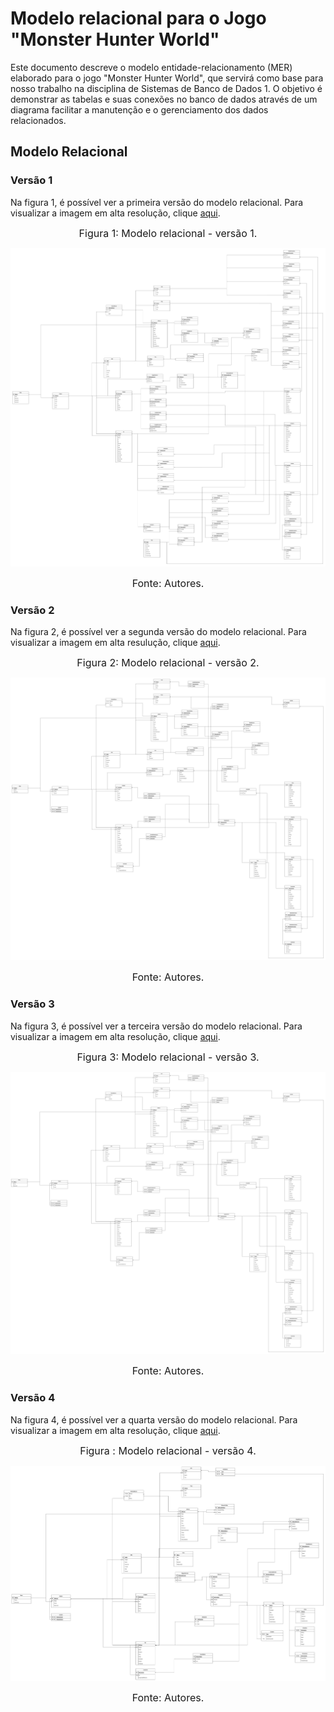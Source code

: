 
# Modelo relacional para o Jogo "Monster Hunter World"

Este documento descreve o modelo entidade-relacionamento (MER) elaborado para o jogo "Monster Hunter World", que servirá como base para nosso trabalho na disciplina de Sistemas de Banco de Dados 1. O objetivo é demonstrar as tabelas e suas conexões no banco de dados através de um diagrama facilitar a manutenção e  o gerenciamento dos dados relacionados.

## Modelo Relacional

### Versão 1
Na figura 1, é possível ver a primeira versão do modelo relacional. Para visualizar a imagem em alta resolução, clique [aqui](https://github.com/SBD1/2023.2-Monster-Hunter-World/blob/main/docs/imagens/MER.png?raw=true).

<font size="3"><p style="text-align: center">Figura 1: Modelo relacional - versão 1.</p></font>

![MER](https://github.com/SBD1/2023.2-Monster-Hunter-World/blob/main/docs/imagens/MER.png?raw=true)

<font size="3"><p style="text-align: center">Fonte: Autores.</p></font>

### Versão 2
Na figura 2, é possível ver a segunda versão do modelo relacional. Para visualizar a imagem em alta resulução, clique [aqui](https://raw.githubusercontent.com/SBD1/2023.2-Monster-Hunter-World/main/docs/imagens/monsterhunter-v2.drawio.png).

<font size="3"><p style="text-align: center">Figura 2: Modelo relacional - versão 2.</p></font>

![MER2](https://github.com/SBD1/2023.2-Monster-Hunter-World/blob/main/docs/imagens/monsterhunter-v2.drawio.png?raw=true)

<font size="3"><p style="text-align: center">Fonte: Autores.</p></font>

### Versão 3
Na figura 3, é possível ver a terceira versão do modelo relacional. Para visualizar a imagem em alta resolução, clique [aqui](https://github.com/SBD1/2023.2-Monster-Hunter-World/blob/main/docs/imagens/mermhw.drawio.png).

<font size="3"><p style="text-align: center">Figura 3: Modelo relacional - versão 3.</p></font>

![MER3](https://github.com/SBD1/2023.2-Monster-Hunter-World/blob/main/docs/imagens/mermhw.drawio.png?raw=true)

<font size="3"><p style="text-align: center">Fonte: Autores.</p></font>

### Versão 4

Na figura 4, é possível ver a quarta versão do modelo relacional. Para visualizar a imagem em alta resolução, clique [aqui](https://raw.githubusercontent.com/SBD1/2023.2-Monster-Hunter-World/055eb3aec62093303d09d9e667ad52518e00a50b/docs/imagens/mapeamento-v5.png).

<font size="3"><p style="text-align: center">Figura : Modelo relacional - versão 4.</p></font>

![MER3](https://raw.githubusercontent.com/SBD1/2023.2-Monster-Hunter-World/055eb3aec62093303d09d9e667ad52518e00a50b/docs/imagens/mapeamento-v5.png)

<font size="3"><p style="text-align: center">Fonte: Autores.</p></font>
